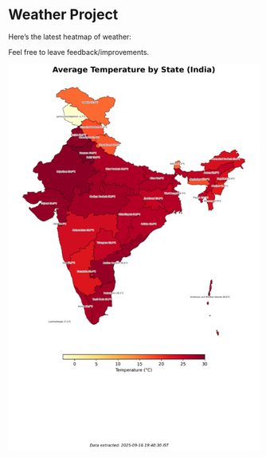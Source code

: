 # Weather Project

Here’s the latest heatmap of weather:

Feel free to leave feedback/improvements.

![India Heatmap](docs/assets/india_heatmap.png?v=C96FD8)
